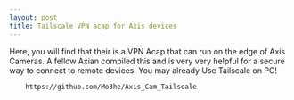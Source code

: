 ```yaml
---
layout: post
title: Tailscale VPN acap for Axis devices
---
```


Here, you will find that their is a VPN Acap that can run on the edge of Axis Cameras. A fellow Axian compiled this and is very very helpful for a secure way to connect to remote devices.  You may already Use Tailscale on PC!


```console
    https://github.com/Mo3he/Axis_Cam_Tailscale
```